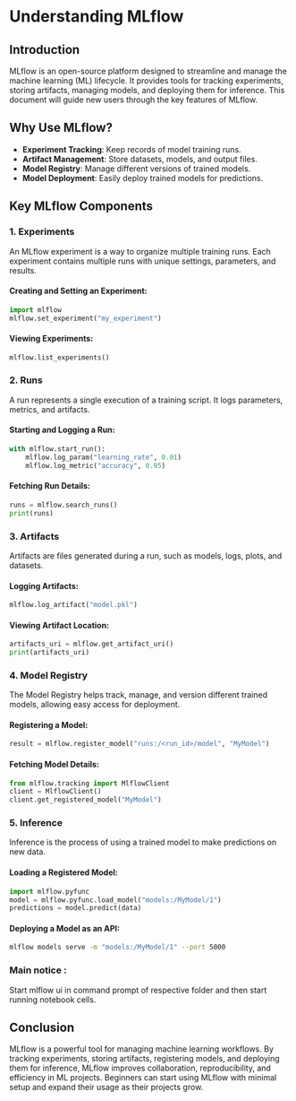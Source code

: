 # Understanding MLflow

## Introduction
MLflow is an open-source platform designed to streamline and manage the machine learning (ML) lifecycle. It provides tools for tracking experiments, storing artifacts, managing models, and deploying them for inference. This document will guide new users through the key features of MLflow.

## Why Use MLflow?
- **Experiment Tracking**: Keep records of model training runs.
- **Artifact Management**: Store datasets, models, and output files.
- **Model Registry**: Manage different versions of trained models.
- **Model Deployment**: Easily deploy trained models for predictions.

## Key MLflow Components

### 1. Experiments
An MLflow experiment is a way to organize multiple training runs. Each experiment contains multiple runs with unique settings, parameters, and results.

#### Creating and Setting an Experiment:
```python
import mlflow
mlflow.set_experiment("my_experiment")
```

#### Viewing Experiments:
```python
mlflow.list_experiments()
```

### 2. Runs
A run represents a single execution of a training script. It logs parameters, metrics, and artifacts.

#### Starting and Logging a Run:
```python
with mlflow.start_run():
    mlflow.log_param("learning_rate", 0.01)
    mlflow.log_metric("accuracy", 0.95)
```

#### Fetching Run Details:
```python
runs = mlflow.search_runs()
print(runs)
```

### 3. Artifacts
Artifacts are files generated during a run, such as models, logs, plots, and datasets.

#### Logging Artifacts:
```python
mlflow.log_artifact("model.pkl")
```

#### Viewing Artifact Location:
```python
artifacts_uri = mlflow.get_artifact_uri()
print(artifacts_uri)
```

### 4. Model Registry
The Model Registry helps track, manage, and version different trained models, allowing easy access for deployment.

#### Registering a Model:
```python
result = mlflow.register_model("runs:/<run_id>/model", "MyModel")
```

#### Fetching Model Details:
```python
from mlflow.tracking import MlflowClient
client = MlflowClient()
client.get_registered_model("MyModel")
```

### 5. Inference
Inference is the process of using a trained model to make predictions on new data.

#### Loading a Registered Model:
```python
import mlflow.pyfunc
model = mlflow.pyfunc.load_model("models:/MyModel/1")
predictions = model.predict(data)
```

#### Deploying a Model as an API:
```sh
mlflow models serve -m "models:/MyModel/1" --port 5000
```

### Main notice :
Start mlflow ui in command prompt of respective folder and then start running notebook cells.

## Conclusion
MLflow is a powerful tool for managing machine learning workflows. By tracking experiments, storing artifacts, registering models, and deploying them for inference, MLflow improves collaboration, reproducibility, and efficiency in ML projects. Beginners can start using MLflow with minimal setup and expand their usage as their projects grow.

